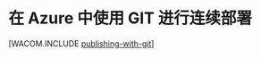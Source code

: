 <properties 
	pageTitle="在 Azure 中使用 GIT 进行连续部署" 
	description="了解如何使用 Git 发布 Azure Web 应用，然后再启用从 Bitbucket、CodePlex、Dropbox、GitHub 或 Mercurial 进行连续部署。" 
	services="app-service\web" 
	documentationCenter=".net" 
	authors="cephalin" 
	manager="wpickett" 
	editor="mollybos"/>

<tags 
	ms.service="web-sites" 
	ms.date="02/26/2016" 
	wacn.date="03/24/2016"/>

# 在 Azure 中使用 GIT 进行连续部署
[WACOM.INCLUDE [publishing-with-git](../includes/publishing-with-git.md)]

<!---HONumber=76-->